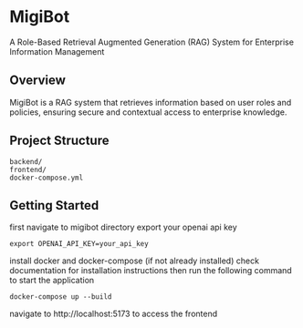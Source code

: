 
# MigiBot

A Role-Based Retrieval Augmented Generation (RAG) System for Enterprise Information Management

## Overview
MigiBot is a RAG system that retrieves information based on user roles and policies, ensuring secure and contextual access to enterprise knowledge.

## Project Structure

```
backend/
frontend/
docker-compose.yml
```

## Getting Started

first navigate to migibot directory
export your openai api key

```
export OPENAI_API_KEY=your_api_key
```

install docker and docker-compose (if not already installed) check documentation for installation instructions
then run the following command to start the application
```
docker-compose up --build 
```

navigate to http://localhost:5173 to access the frontend
